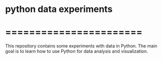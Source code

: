 # python data experiments
# =======================

This repository contains some experiments with data in Python. The main goal is to learn how to use Python for data analysis and visualization.